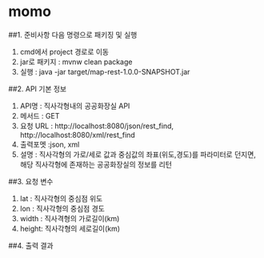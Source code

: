 # momo
##1. 준비사항
다음 명령으로 패키징 및 실행

1. cmd에서 project 경로로 이동
2. jar로 패키지 : mvnw clean package
3. 실행 : java -jar target/map-rest-1.0.0-SNAPSHOT.jar

##2. API 기본 정보

1. API명 : 직사각형내의 공공화장실 API
2. 메서드 : GET
3. 요청 URL : http://localhost:8080/json/rest_find, http://localhost:8080/xml/rest_find
4. 출력포멧 :json, xml
5. 설명 : 직사각형의 가로/세로 값과 중심값의 좌표(위도,경도)를 파라미터로 던지면, 해당 직사각형에 존재하는 공공화장실의 정보를 리턴

##3. 요청 변수

1. lat : 직사각형의 중심점 위도
2. lon : 직사각형의 중심점 경도
3. width : 직사격형의 가로길이(km)
4. height: 직사각형의 세로길이(km)

##4. 출력 결과
